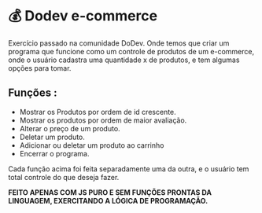 <h1> 💰 Dodev e-commerce</h1>
<p>Exercício passado na comunidade DoDev. Onde temos que criar um programa que funcione como um controle de produtos de um e-commerce, 
  onde o usuário cadastra uma quantidade x de produtos, e tem algumas opções para tomar. </p>
<h2>Funções :</h2>
<ul>
  <li>Mostrar os Produtos por ordem de id crescente.</li>
  <li>Mostrar os produtos por ordem de maior avaliação.</li>
  <li>Alterar o preço de um produto.</li>
  <li>Deletar um produto.</li>
  <li>Adicionar ou deletar um produto ao carrinho</li>
  <li>Encerrar o programa.</li>
</ul>
<p>Cada função acima foi feita separadamente uma da outra, e o usuário tem total controle do que deseja fazer.</p>
<strong>FEITO APENAS COM JS PURO E SEM FUNÇÕES PRONTAS DA LINGUAGEM, EXERCITANDO A LÓGICA DE PROGRAMAÇÃO.</strong>

